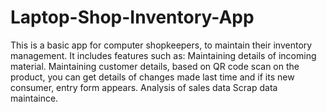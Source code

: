 # Laptop-Shop-Inventory-App
This is a basic app for computer shopkeepers, to maintain their inventory management. 
It includes features such as:
      Maintaining details of incoming material.
      Maintaining customer details, based on QR code scan on the product, you can get details of changes made last time and if its new consumer, entry form appears.
      Analysis of sales data
      Scrap data maintaince. 
